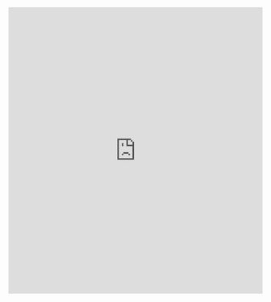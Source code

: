 <p><iframe allowfullscreen width="100%" height="569" class="google-slides-iframe" frameborder="0" scrolling="no" src="https://docs.google.com/presentation/d/e/2PACX-1vQzIVA_tJ0rKtxrQgs_BJgwT_w936WMT249zP9jVrpzjtpsOEstryzzdS89JHP9Rd7YsSW6gUHUjGx-/embed?start=false&amp;loop=false&amp;delayms=3000"></iframe></p>